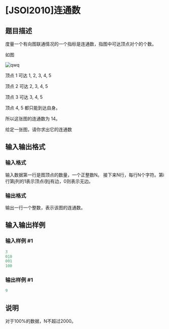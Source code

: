# [JSOI2010]连通数

## 题目描述

度量一个有向图联通情况的一个指标是连通数，指图中可达顶点对个的个数。

如图

![qwq](https://cdn.luogu.com.cn/upload/pic/15481.png)

顶点 $1$ 可达 $1,~2,~3,~4,~5$

顶点 $2$ 可达 $2,~3,~4,~5$

顶点 $3$ 可达 $3,~4,~5$

顶点 $4,~5$ 都只能到达自身。

所以这张图的连通数为 $14$。

给定一张图，请你求出它的连通数

## 输入输出格式

### 输入格式

输入数据第一行是图顶点的数量，一个正整数N。 接下来N行，每行N个字符。第i行第j列的1表示顶点i到j有边，0则表示无边。

### 输出格式

输出一行一个整数，表示该图的连通数。

## 输入输出样例

### 输入样例 #1

```cpp
3
010
001
100
```


### 输出样例 #1

```cpp
9
```


## 说明

对于100%的数据，N不超过2000。

